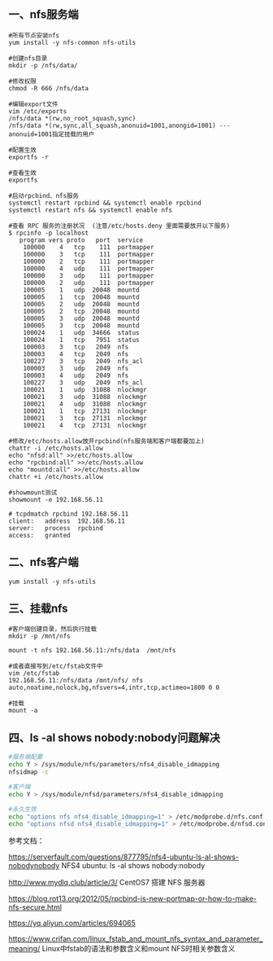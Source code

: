 ## 一、nfs服务端
```
#所有节点安装nfs
yum install -y nfs-common nfs-utils 

#创建nfs目录
mkdir -p /nfs/data/

#修改权限
chmod -R 666 /nfs/data

#编辑export文件
vim /etc/exports
/nfs/data *(rw,no_root_squash,sync)
/nfs/data *(rw,sync,all_squash,anonuid=1001,anongid=1001) ---anonuid=1001指定挂载的用户

#配置生效
exportfs -r

#查看生效
exportfs

#启动rpcbind、nfs服务
systemctl restart rpcbind && systemctl enable rpcbind
systemctl restart nfs && systemctl enable nfs

#查看 RPC 服务的注册状况  (注意/etc/hosts.deny 里面需要放开以下服务)
$ rpcinfo -p localhost      
   program vers proto   port  service
    100000    4   tcp    111  portmapper
    100000    3   tcp    111  portmapper
    100000    2   tcp    111  portmapper
    100000    4   udp    111  portmapper
    100000    3   udp    111  portmapper
    100000    2   udp    111  portmapper
    100005    1   udp  20048  mountd
    100005    1   tcp  20048  mountd
    100005    2   udp  20048  mountd
    100005    2   tcp  20048  mountd
    100005    3   udp  20048  mountd
    100005    3   tcp  20048  mountd
    100024    1   udp  34666  status
    100024    1   tcp   7951  status
    100003    3   tcp   2049  nfs
    100003    4   tcp   2049  nfs
    100227    3   tcp   2049  nfs_acl
    100003    3   udp   2049  nfs
    100003    4   udp   2049  nfs
    100227    3   udp   2049  nfs_acl
    100021    1   udp  31088  nlockmgr
    100021    3   udp  31088  nlockmgr
    100021    4   udp  31088  nlockmgr
    100021    1   tcp  27131  nlockmgr
    100021    3   tcp  27131  nlockmgr
    100021    4   tcp  27131  nlockmgr

#修改/etc/hosts.allow放开rpcbind(nfs服务端和客户端都要加上)
chattr -i /etc/hosts.allow
echo "nfsd:all" >>/etc/hosts.allow
echo "rpcbind:all" >>/etc/hosts.allow
echo "mountd:all" >>/etc/hosts.allow
chattr +i /etc/hosts.allow

#showmount测试
showmount -e 192.168.56.11

# tcpdmatch rpcbind 192.168.56.11
client:   address  192.168.56.11
server:   process  rpcbind
access:   granted
```

## 二、nfs客户端
```
yum install -y nfs-utils 
```

## 三、挂载nfs
```
#客户端创建目录，然后执行挂载
mkdir -p /mnt/nfs

mount -t nfs 192.168.56.11:/nfs/data  /mnt/nfs

#或者直接写到/etc/fstab文件中
vim /etc/fstab
192.168.56.11:/nfs/data /mnt/nfs/ nfs auto,noatime,nolock,bg,nfsvers=4,intr,tcp,actimeo=1800 0 0

#挂载
mount -a
```

## 四、ls -al shows nobody:nobody问题解决

```bash
#服务端配置
echo Y > /sys/module/nfs/parameters/nfs4_disable_idmapping
nfsidmap -c

#客户端
echo Y > /sys/module/nfsd/parameters/nfs4_disable_idmapping

#永久生效
echo "options nfs nfs4_disable_idmapping=1" > /etc/modprobe.d/nfs.conf
echo "options nfsd nfs4_disable_idmapping=1" > /etc/modprobe.d/nfsd.conf
```

参考文档：

https://serverfault.com/questions/877795/nfs4-ubuntu-ls-al-shows-nobodynobody  NFS4 ubuntu: ls -al shows nobody:nobody

http://www.mydlq.club/article/3/  CentOS7 搭建 NFS 服务器

https://blog.rot13.org/2012/05/rpcbind-is-new-portmap-or-how-to-make-nfs-secure.html   

https://yq.aliyun.com/articles/694065

https://www.crifan.com/linux_fstab_and_mount_nfs_syntax_and_parameter_meaning/  Linux中fstab的语法和参数含义和mount NFS时相关参数含义
